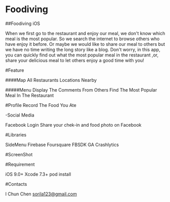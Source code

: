 # Foodiving
##Foodiving iOS

When we first go to the restaurant and enjoy our meal, we don't know which meal is the most popular. So we search the internet to browse others who have enjoy it before. Or maybe we would like to share our meal to others but we have no time writing the long story like a blog. Don't worry, in this app, you can quickly find out what the most popular meal in the restaurant ,or, share your delicious meal to let others enjoy a good time with you!


#Feature

####Map 
All Restaurants Locations Nearby

#####Menu
Display The Comments From Others
Find The Most Popular Meal In The Restaurant


#Profile
Record The Food You Ate

-Social Media

Facebook Login 
Share your chek-in and food photo on Facebook



#Libraries

SideMenu
Firebase
Foursquare
FBSDK
GA
Crashlytics


#ScreenShot

       

#Requirement

iOS 9.0+
Xcode 7.3+
pod install


#Contacts

I Chun Chen 
sorila123@gmail.com
